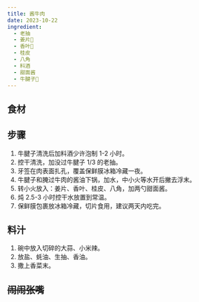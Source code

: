 ```yaml
---
title: 酱牛肉
date: 2023-10-22
ingredient:
  - 老抽
  - 姜片🫚
  - 香叶🍃
  - 桂皮
  - 八角
  - 料酒
  - 甜面酱
  - 牛腱子🥩
---
```


<PageTitle />

## 食材

<Ingredient :items="frontmatter.ingredient"/>

## 步骤

1. 牛腱子清洗后加料酒少许泡制 1-2 小时。
2. 控干清洗，加没过牛腱子 1/3 的老抽。
3. 牙签在肉表面扎孔，覆盖保鲜膜冰箱冷藏一夜。
4. 牛腱子和腌过牛肉的酱油下锅，加水，中小火等水开后撇去浮末。
5. 转小火放入：姜片、香叶、桂皮、八角，加两勺甜面酱。
6. 炖 2.5-3 小时控干水放置到常温。
7. 保鲜膜包裹放冰箱冷藏，切片食用，建议两天内吃完。

## 料汁

1. 碗中放入切碎的大蒜、小米辣。
2. 放盐、蚝油、生抽、香油。
3. 撒上香菜末。

## ~~闹闹张嘴~~
